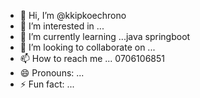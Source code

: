 - 👋 Hi, I’m @kkipkoechrono
- 👀 I’m interested in ...
- 🌱 I’m currently learning ...java springboot
- 💞️ I’m looking to collaborate on ...
- 📫 How to reach me ... 0706106851
- 😄 Pronouns: ...
- ⚡ Fun fact: ...

<!---
kkipkoechrono/kkipkoechrono is a ✨ special ✨ repository because its `README.md` (this file) appears on your GitHub profile.
You can click the Preview link to take a look at your changes.
--->
